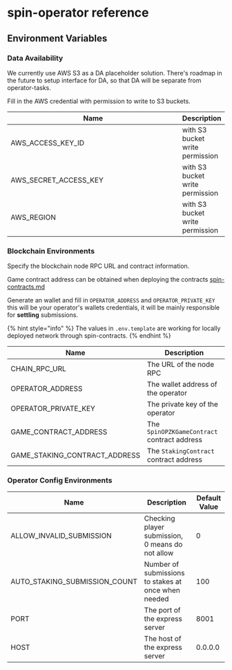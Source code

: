 # spin-operator reference

## Environment Variables

### Data Availability

We currently use AWS S3 as a DA placeholder solution. There's roadmap in the future to setup interface for DA, so that DA will be separate from operator-tasks. &#x20;

Fill in the AWS credential with permission to write to S3 buckets.

<table><thead><tr><th width="465">Name</th><th>Description</th></tr></thead><tbody><tr><td>AWS_ACCESS_KEY_ID</td><td>with S3 bucket write permission</td></tr><tr><td>AWS_SECRET_ACCESS_KEY</td><td>with S3 bucket write permission</td></tr><tr><td>AWS_REGION</td><td>with S3 bucket write permission</td></tr></tbody></table>



### Blockchain Environments

Specify the blockchain node RPC URL and contract information.&#x20;

Game contract address can be obtained when deploying the contracts [spin-contracts.md](../opzk-deployment/spin-contracts.md "mention")

Generate an wallet and fill in `OPERATOR_ADDRESS` and `OPERATOR_PRIVATE_KEY` this will be your operator's wallets credentials, it will be mainly responsible for **settling** submissions.

{% hint style="info" %}
The values in `.env.template` are working for locally deployed network through spin-contracts.&#x20;
{% endhint %}

| Name                             | Description                                 |
| -------------------------------- | ------------------------------------------- |
| CHAIN\_RPC\_URL                  | The URL of the node RPC                     |
| OPERATOR\_ADDRESS                | The wallet address of the operator          |
| OPERATOR\_PRIVATE\_KEY           | The private key of the operator             |
| GAME\_CONTRACT\_ADDRESS          | The `SpinOPZKGameContract` contract address |
| GAME\_STAKING\_CONTRACT\_ADDRESS | The `StakingContract` contract address      |

### Operator Config Environments

| Name                             | Description                                         | Default Value |
| -------------------------------- | --------------------------------------------------- | ------------- |
| ALLOW\_INVALID\_SUBMISSION       | Checking player submission, 0 means do not allow    | 0             |
| AUTO\_STAKING\_SUBMISSION\_COUNT | Number of submissions to stakes at once when needed | 100           |
| PORT                             | The port of the express server                      | 8001          |
| HOST                             | The host of the express server                      | 0.0.0.0       |




